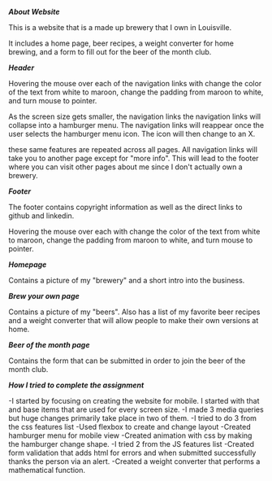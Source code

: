 ***About Website***

This is a website that is a made up brewery that I own in Louisville.

It includes a home page, beer recipes, a weight converter for home brewing, and a form to fill out for the beer of the month club.


***Header***

Hovering the mouse over each of the navigation links with change the color of the text from white to maroon, change the padding from maroon to white, and turn mouse to pointer.

As the screen size gets smaller, the navigation links the navigation links will collapse into a hamburger menu. The navigation links will reappear once the user selects the hamburger menu icon. The icon will then change to an X.

these same features are repeated across all pages. All navigation links will take you to another page except for "more info". This will lead to the footer where you can visit other pages about me since I don't actually own a brewery.


***Footer***

The footer contains copyright information as well as the direct links to github and linkedin. 

Hovering the mouse over each with change the color of the text from white to maroon, change the padding from maroon to white, and turn mouse to pointer.


***Homepage***

Contains a picture of my "brewery" and a short intro into the business.


***Brew your own page***

Contains a picture of my "beers". Also has a list of my favorite beer recipes and a weight converter that will allow people to make their own versions at home.


***Beer of the month page*** 

Contains the form that can be submitted in order to join the beer of the month club.

***How I tried to complete the assignment***

-I started by focusing on creating the website for mobile. I started with that and base items that are used for every screen size.
-I made 3 media queries but huge changes primarily take place in two of them.
-I tried to do 3 from the css features list
	-Used flexbox to create and change layout
	-Created hamburger menu for mobile view
	-Created animation with css by making the hamburger change shape.
-I tried 2 from the JS features list
	-Created form validation that adds html for errors and when submitted successfully thanks the person via an alert.
	-Created a weight converter that performs a mathematical function.






 










